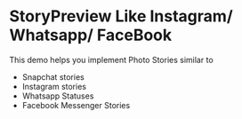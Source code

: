 # StoryPreview Like Instagram/ Whatsapp/ FaceBook
This demo helps you implement Photo Stories similar to

* Snapchat stories
* Instagram stories
* Whatsapp Statuses
* Facebook Messenger Stories
